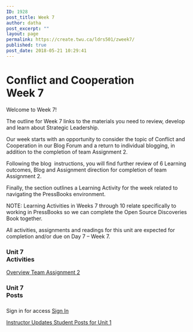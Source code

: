 ```yaml
---
ID: 1928
post_title: Week 7
author: datha
post_excerpt: ""
layout: page
permalink: https://create.twu.ca/ldrs501/zweek7/
published: true
post_date: 2018-05-21 10:29:41
---
```

<!--themify_builder_static-->

<h1>Conflict and Cooperation<br/>Week 7</h1>

Welcome to Week 7!

The outline for Week 7 links to the materials you need to review, develop and learn about Strategic Leadership.

Our week starts with an opportunity to consider the topic of Conflict and Cooperation in our Blog Forum and a return to individual blogging, in addition to the completion of team Assignment 2.

Following the blog  instructions, you will find further review of 6 Learning outcomes, Blog and Assignment direction for completion of team Assignment 2.

Finally, the section outlines a Learning Activity for the week related to navigating the PressBooks environment.

NOTE: Learning Activities in Weeks 7 through 10 relate specifically to working in PressBooks so we can complete the Open Source Discoveries Book together.

All activities, assignments and readings for this unit are expected for completion and/or due on Day 7 &#8211; Week 7.

<h3>Unit 7<br/>Activities</h3>

<a href="https://create.twu.ca/ldrs501/unit-1/"> Overview </a> <a href="https://create.twu.ca/ldrs501/assignment-2"> Team Assignment 2 </a>

<h3>Unit 7<br/>Posts</h3>

<h3></h3>

Sign in for access 
 <a href="https://create.twu.ca/wp-admin"> Sign In </a>

<a href="https://create.twu.ca/ldrs501/category/u7-updates"> Instructor Updates </a> <a href="https://create.twu.ca/ldrs501/category/unit-7"> Student Posts for Unit 1 </a><!--/themify_builder_static-->